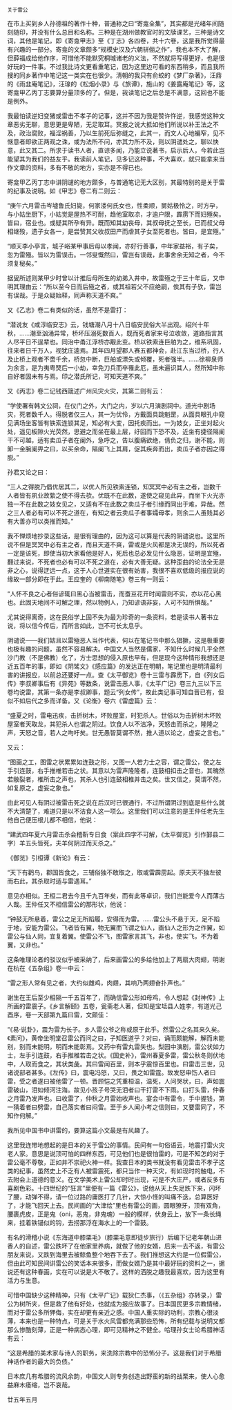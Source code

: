     关于雷公 

   在市上买到乡人孙德祖的著作十种，普通称之曰“寄龛全集”，其实都是光绪年间随刻随印，并没有什么总目和名称。三种是在湖州做教官时的文牍课艺，三种是诗文词，其他是笔记，即《寄龛甲志》至《丁志》各四卷，共十六卷，这是我所觉得最有兴趣的一部分。寄龛的文章颇多“规模史汉及六朝骈俪之作”，我也本不大了解，但薛福成给他作序，可惜他不能默究桐城诸老的义法，不然就将写得更好，也是很好玩的一件事。不过我比诗文更看重笔记，因为这里边可看的东西稍多，而且我所搜的同乡著作中笔记这一类实在也很少。清朝的我只有俞蛟的《梦厂杂著》，汪鼎的《雨韭庵笔记》，汪瑔的《松烟小录》与《旅谭》，施山的《姜露庵笔记》等，这寄龛甲乙丙丁志要算分量顶多的了。但是，我读笔记之后总是不满意，这回也不能是例外。

   我最怕读逆妇变猪或雷击不孝子的记事，这并不因为我是赞许忤逆，我感觉这种文章恶劣无聊，意思更是卑陋，无足取耳。冥报之说大抵如他们所说以补王法之不及，政治腐败，福淫祸善，乃以生前死后弥缝之，此其一，而文人心地褊窄，见不惬意者即欲正两观之诛，或为法所不问，亦其力所不及，则以阴谴处之，聊以快意，此又其二。所求于读书人者，直谅多闻，乃能立说著书，启示后人，今若此岂能望其为我们的益友乎。我读前人笔记，见多记这种事，不大喜欢，就只能拿来当作文章的资料，多有不敬的地方，实亦是不得已也。

   寄龛甲乙丙丁志中讲阴谴的地方颇多，与普通笔记无大区别，其最特别的是关于雷的纪事及说明。如《甲志》卷二有二则云：

   “庚午六月雷击岑墟鲁氏妇毙，何家溇何氏女也，性柔顺，舅姑极怜之，时方孕，与小姑坐厨下，小姑觉是屋热不可耐，趋他室取凉，才逾户限，霹雳下而妇殛矣。皆曰，宿业也。或疑其所孕有异。既而知其幼丧母，其叔母抚之至长，已而叔父母相继殁，遗子女各一，是尝赞其父收叔田产而虐其子女至死者也。皆曰，是宜殛。”

   “顺天李小亭言，城子峪某甲事后母以孝闻，亦好行善事，中年家益裕，有子矣，忽为雷殛。皆以为雷误击。一邻叟慨然曰，雷岂有误哉，此事舍余无知之者，今不须复秘矣。”

   据叟所述则某甲少时曾以计推后母所生的幼弟入井中，故雷殛之于三十年后，又申明其理由云：“所以至今日而后殛之者，或其祖若父不应绝嗣，俟其有子欤，雷岂有误哉。于是众疑始释，同声称天道不爽。”

   又《乙志》卷二有类似的话，虽然不是雷打：

   “潜说友《咸淳临安志》云，钱塘潮八月十八日临安民俗大半出观。绍兴十年秋，……潮至汹涌异常，桥坏压溺死数百人，既而死者家来号泣收敛，道路指言其人尽平日不逞辈也。同治中甬江浮桥亦觏此变。桥以铁索连巨舶为之，维系巩固，往来者日千万人，视犹庄逵焉。其年四月望郡人赛五都神会，赴江东当过桥，行人及止桥上观者不啻千余，桥忽中断，巨舶或漂失或倾覆，死者强半。……徐柳泉师为余言，是为夷粤燹后一小劫，幸免刀兵而卒罹此厄，虽未遍识其人，然所知中称自好者固未有与焉。印之潜氏所记，可知天道不爽。”

   又《丙志》卷二记钱西箴述广州风灾火灾，其第二则有云：

   “学使署有韩文公祠，在仪门之外，大门之内，岁以六月演剧祠中。道光中剧场灾，死者数千人。得脱者仅三人，其一为优伶，方戴面具跳魁罡，从面具眼孔中窥见满场坐客皆有铁索连锁其足，知必有大变，因托疾而出。一为妓女，正坐对起火处，遥见板隙火光荧然，思避之而坐在最上层，纡回而下恐不及，近坐有捷径隔阑干不可越，适有卖瓜子者在阑外，急呼之，告以腹痛欲绝，倩负之归，谢不能，则卸一金腕阑畀之曰，以买余命，隔阑飞上其肩，促其疾奔而出，卖瓜子者亦因之得脱。”

   孙君又论之曰：

   “三人之得脱乃倡优居其二，以优人所见铁索连锁，知冥冥中必有主之者，岂数千人者皆有夙业故絷之使不得去欤。优既不在此数，遂使之窥见此异，而坐下火光亦独一不在此数之妓女见之，又适有不在此数之卖瓜子者引缘而同出于难，异哉。然之三人者必有可以不死之道在，有知之者云卖瓜子者事孀母孝，则余二人虽贱其必有大善亦可以类推而知。”

   我不惮烦地抄录这些话，是很有理由的，因为这可以算是代表的阴谴说也。这里所说不但是冥冥中必有主之者，而且天道不爽，雷或是火风都是决无误的，所以死者一定是该死，即使当初大家看他是好人，死后也总必发见什么隐恶，证明是宜殛，翻过来说，不死者也必有可以不死之道在，必有大善无疑。这种歪曲的论法全无是非之心，说得迂远一点，这于人心世道实在很有妨害，我很不喜欢低级的报应说的缘故一部分即在于此。王应奎的《柳南随笔》卷三有一则云：

   “人怀不良之心者俗谚辄曰黑心当被雷击，而蚕豆花开时闻雷则不实，亦以花心黑也。此固天地间不可解之理，然以物例人，乃知谚语非妄，人可不知所惧哉。”

   尤其说得离奇，这在民俗学上固不失为最为珍奇的一条资料，若是读书人著书立说，将以信今传后，而所言如此，岂不可长太息乎。

   阴谴说——我们姑且以雷殛恶人当作代表，何以在笔记书中那么猖獗，这是极重要也极有趣的问题，虽然不容易解决。中国文人当然是儒家，不知什么时候几乎全然沙门教（不是佛教）化了，方士思想的侵入原也早有，但是现今这种情形我想还是近五百年的事，即如《阴骘文》《感应篇》的发达正在明朝，笔记里也是明清最利害的讲报应，以前总还要好一点。查《太平御览》卷十三雷与霹雳下，自《列女后传》李叔卿事后有《异苑》等数条，说雷击恶人事，《太平广记》卷三九三以下三卷均说雷，其第一条亦是李叔卿事，题云“列女传”，故此类记事可知自晋已有，但似不如后代之多而详备。又《论衡》卷六《雷虚篇》云：

   “盛夏之时，雷电迅疾，击折树木，坏败屋室，时犯杀人。世俗以为击折树木坏败屋室者天取龙，其犯杀人也谓之阴过。饮食人以不洁净，天怒击而杀之，隆隆之声，天怒之音，若人之呴吁矣。世无愚智莫谓不然，推人道以论之，虚妄之言也。”

   又云：

   “图画之工，图雷之状累累如连鼓之形，又图一人若力士之容，谓之雷公，使之左手引连鼓，右手推椎若击之状。其意以为雷声隆隆者，连鼓相扣击之音也，其魄然若敝裂者，椎所击之声也，其杀人也引连鼓相椎并击之矣。世又信之，莫谓不然，如复原之，虚妄之象也。”

   由此可见人有阴过被雷击死之说在后汉时已很通行，不过所谓阴过到底是些什么就不大清楚了，难道只是以不洁食人这一项么。这里我们可以注意的是王仲任老先生他自己便压根儿都不相信，他说：

   “建武四年夏六月雷击杀会稽靳专日食（案此四字不可解，《太平御览》引作鄞县二字）羊五头皆死，夫羊何阴过而天杀之。”

   《御览》引桓谭《新论》有云：

   “天下有鹳鸟，郡国皆食之，三辅俗独不敢取之，取或雷霹雳起。原夫天不独左彼而右此，其杀取时适与雷遇耳。”

   意见亦相似。王桓二君去今且千九百年矣，而有此等卓识，我们岂能爱今人而薄古人哉。王仲任又不相信雷公的那形状，他说：

   “钟鼓无所悬着，雷公之足无所蹈履，安得而为雷。……雷公头不悬于天，足不蹈于地，安能为雷公。飞者皆有翼，物无翼而飞谓之仙人，画仙人之形为之作翼，如雷公与仙人同，宜复着翼。使雷公不飞，图雷家言其飞，非也，使实飞，不为着翼，又非也。”

   这条唯理论者的驳议似乎被采纳了，后来画雷公的多给他加上了两扇大肉翅，明谢在杭在《五杂组》卷一中云：

   “雷之形人常有见之者，大约似雌鸡，肉翅，其响乃两翅奋扑声也。”

   谢生在王后至少相隔一千五百年了，而确信雷公形如母鸡，令人想起《封神传》上所画的雷震子。《乡言解颐》五卷，瓮斋老人著，但知是宝坻县人姓李，有道光己酉序，卷一天部第九篇曰雷，文颇佳：

   “《易·说卦》，震为雷为长子。乡人雷公爷之称或原于此乎。然雷公之名其来久矣。《素问》，黄帝坐明堂召雷公而问之曰，子知医道乎？对曰，诵而颇能解，解而未能别，别而未能明，明而未能彰焉。又药中有雷丸雷矢也。梨园中演剧，雷公状如力士，左手引连鼓，右手推椎若击之状。《国史补》，雷州春夏多雷，雷公秋冬则伏地中，人取而食之，其状类彘。其曰雷闻百里，则本乎震惊百里也。曰雷击三世，见诸说部者甚多。《左传》曰，震电冯怒，又曰，畏之如雷霆。故发怒申饬人者曰雷，受之者遂曰被他雷了一顿。晋顾恺之凭重桓温，温死，人问哭状，曰，声如震雷破山，泪如倾河注海。故见小孩子号哭无泪者曰干打雷不下雨。曰打头雷，仲春之月雷乃发声也。曰收雷了，仲秋之月雷始收声也。宴会中有雷令，手中握钱，第一猜着者曰劈雷，自己落实者曰闷雷。至于乡人闻小考之信则曰，又要雷同了，不知作何解。”

   我所见中国书中讲雷的，要算这篇小文最是有风趣了。

   这里我连带地想起的是日本的关于雷公的事情。民间有一句俗语云，地震打雷火灾老人家。意思是说顶可怕的四样东西，可见他们也是很怕雷的，可是不知怎的对于雷公毫不尊敬，正如并不崇祀火神一样。我查日本的类书就没有看见雷击不孝子这类的纪事，虽然史上不乏有人被雷震死，都只当作一种天灾，有如现时的触电，不去附会上道德的意义。在文学美术上雷公却时时出现，可是不大庄严，或者反多有喜剧色彩。十四世纪的“狂言”里便有一篇《雷公》，说他从天上失足跌下来，闪坏了腰，动弹不得，请一位过路的庸医打了几针，大惊小怪的叫痛不迭，总算医好了，才能飞回天上去。民间画的“大津绘”里也有雷公的画，圆眼獠牙，顶有双角，腰裹虎皮，正是鬼（oni，恶鬼，非鬼魂）一般的模样，伏身云上，放下一条长绳来，挂着铁锚似的钩，去捞那浮在海水上的一个雷鼓。

   有名的滑稽小说《东海道中膝栗毛》（膝栗毛意即徒步旅行）后编下记老年朝山进香人的自述，雷公跌坏了在他家里养病，就做了他的女婿，后来一去不返，有雷公朋友来说，又跌到海里去被鲸鱼整个地吞下去了。我们推想这大约是一位假雷公，但由此可知民间讲雷公的笑话本来很多，而做女婿乃是其中最好玩的资料之一，据说还有这种春画，实在可以说是大不敬了。这样的洒脱之趣我最喜欢，因为这里有活力与生意。

   可惜中国缺少这种精神，只有《太平广记》载狄仁杰事，（《五杂组》亦转录，）雷公为树所夹，但是救了他有好处，也就成为报应故事了。日本国民更多宗教情绪，而对于雷公多所狎侮，实在却更有亲近之感。中国人重实际的功利，宗教心很淡薄，本来也是一种特点，可是关于水火风雷都充满那些恐怖，所有纪载与说明又都那么惨酷刻薄，正是一种病态心理，即可见精神之不健全。哈理孙女士论希腊神话有云：

   “这是希腊的美术家与诗人的职务，来洗除宗教中的恐怖分子。这是我们对于希腊神话作者的最大的负债。”

   日本庶几有希腊的流风余韵，中国文人则专务创造出野蛮的新的战栗来，使人心愈益麻木痿缩，岂不哀哉。

   廿五年五月

